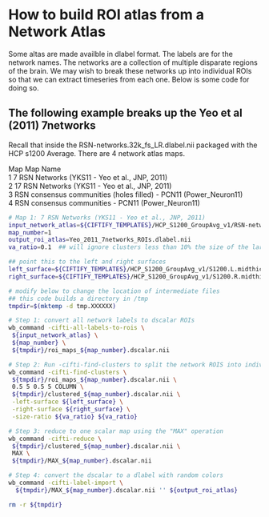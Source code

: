 # How to build ROI atlas from a Network Atlas

Some altas are made availble in dlabel format. The labels are for the network names.
The networks are a collection of multiple disparate regions of the brain. We may wish to break these networks up into individual ROIs so that we can extract timeseries from each one. Below is some code for doing so.

## The following example breaks up the Yeo et al (2011) 7networks

Recall that inside the RSN-networks.32k_fs_LR.dlabel.nii packaged with the HCP s1200 Average. There are 4 network atlas maps.

Map   Map Name                                                            
  1   7 RSN Networks (YKS11 - Yeo et al., JNP, 2011)                      
  2   17 RSN Networks (YKS11 - Yeo et al., JNP, 2011)                     
  3   RSN consensus communities (holes filled) - PCN11 (Power_Neuron11)   
  4   RSN consensus communities - PCN11 (Power_Neuron11)

```sh
# Map 1: 7 RSN Networks (YKS11 - Yeo et al., JNP, 2011)
input_network_atlas=${CIFTIFY_TEMPLATES}/HCP_S1200_GroupAvg_v1/RSN-networks.32k_fs_LR.dlabel.nii
map_number=1
output_roi_atlas=Yeo_2011_7networks_ROIs.dlabel.nii
va_ratio=0.1  ## will ignore clusters less than 10% the size of the largest cluster change if needed

## point this to the left and right surfaces
left_surface=${CIFTIFY_TEMPLATES}/HCP_S1200_GroupAvg_v1/S1200.L.midthickness_MSMAll.32k_fs_LR.surf.gii
right_surface=${CIFTIFY_TEMPLATES}/HCP_S1200_GroupAvg_v1/S1200.R.midthickness_MSMAll.32k_fs_LR.surf.gii

# modify below to change the location of intermediate files
## this code builds a directory in /tmp
tmpdir=$(mktemp -d tmp.XXXXXX)

# Step 1: convert all network labels to dscalar ROIs
wb_command -cifti-all-labels-to-rois \
 ${input_network_atlas} \
 ${map_number} \
 ${tmpdir}/roi_maps_${map_number}.dscalar.nii

# Step 2: Run -cifti-find-clusters to split the network ROIS into individual ROIs
wb_command -cifti-find-clusters \
 ${tmpdir}/roi_maps_${map_number}.dscalar.nii \
 0.5 5 0.5 5 COLUMN \
 ${tmpdir}/clustered_${map_number}.dscalar.nii \
 -left-surface ${left_surface} \
 -right-surface ${right_surface} \
 -size-ratio ${va_ratio} ${va_ratio}

# Step 3: reduce to one scalar map using the "MAX" operation
wb_command -cifti-reduce \
 ${tmpdir}/clustered_${map_number}.dscalar.nii \
 MAX \
 ${tmpdir}/MAX_${map_number}.dscalar.nii

# Step 4: convert the dscalar to a dlabel with random colors
wb_command -cifti-label-import \
  ${tmpdir}/MAX_${map_number}.dscalar.nii '' ${output_roi_atlas}

rm -r ${tmpdir}
```
